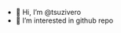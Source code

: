 - 👋 Hi, I’m @tsuzivero
- 👀 I’m interested in github repo


<!---
tsuzivero/tsuzivero is a ✨ special ✨ repository because its `README.md` (this file) appears on your GitHub profile.
You can click the Preview link to take a look at your changes.
--->
